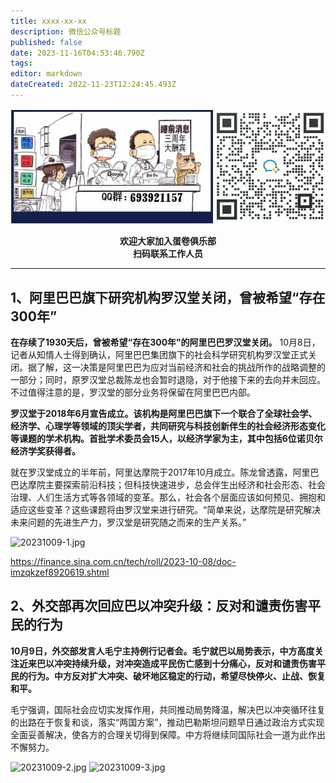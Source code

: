 ```yaml
---
title: xxxx-xx-xx
description: 微信公众号标题
published: false
date: 2023-11-16T04:53:46.790Z
tags: 
editor: markdown
dateCreated: 2022-11-23T12:24:45.493Z
---
```


<!--
本页内容为睡前消息每日新闻单期文稿详情模板，最终编辑完成后，请删去本段注释。
如果你从GitHub进行协作编辑，请直接参照注释部分最后一段。

需要修改/补充下列信息：
1. 在页面-页面信息中，按照默认值提示修改标题、描述。
2. 在页面-页面信息中确认页面路径。参照标准："archive/daily/{4位数年份}/{2位数月份}/{6位数年月日}"。示例："archive/daily/2022/11/221111"
3. 编辑正文。新闻标题采用二级标题。
4. 一切均编辑好后，删去本段注释，保存页面。

如果你使用了可视化编辑器：
你只需完善标题和正文即可。

从GitHub编辑：
1. 参照协作编辑页面中的路径标准新建文件。
2. 参照已存在文档和本模板创建元信息。
3. 编辑正文。新闻标题采用二级标题。
-->

<center style="font-weight:bold;">
  <img src="/assets/join.png" alt="加入蛋卷俱乐部"><br/>
  <p>欢迎大家加入蛋卷俱乐部<br/>扫码联系工作人员</p>
</center>

---

## 1、阿里巴巴旗下研究机构罗汉堂关闭，曾被希望“存在300年”

**在存续了1930天后，曾被希望“存在300年”的阿里巴巴罗汉堂关闭。** 10月8日，记者从知情人士得到确认，阿里巴巴集团旗下的社会科学研究机构罗汉堂正式关闭。据了解，这一决策是阿里巴巴为应对当前经济和社会的挑战所作的战略调整的一部分；同时，原罗汉堂总裁陈龙也会暂时退隐，对于他接下来的去向并未回应。不过值得注意的是，罗汉堂的部分业务将保留在阿里巴巴内部。

**罗汉堂于2018年6月宣告成立。该机构是阿里巴巴旗下一个联合了全球社会学、经济学、心理学等领域的顶尖学者，共同研究与科技创新伴生的社会经济形态变化等课题的学术机构。首批学术委员会15人，以经济学家为主，其中包括6位诺贝尔经济学奖获得者。**

就在罗汉堂成立的半年前，阿里达摩院于2017年10月成立。陈龙曾透露，阿里巴巴达摩院主要探索前沿科技；但科技快速进步，总会伴生出经济和社会形态、社会治理、人们生活方式等各领域的变革。那么，社会各个层面应该如何预见、拥抱和适应这些变革？这些课题将由罗汉堂来进行研究。“简单来说，达摩院是研究解决未来问题的先进生产力，罗汉堂是研究随之而来的生产关系。”

![20231009-1.jpg](https://img.bedtime.news/2023/10/09/65241dcf126bd.png)

https://finance.sina.com.cn/tech/roll/2023-10-08/doc-imzqkzef8920619.shtml

## 2、外交部再次回应巴以冲突升级：反对和谴责伤害平民的行为

**10月9日，外交部发言人毛宁主持例行记者会。毛宁就巴以局势表示，中方高度关注近来巴以冲突持续升级，对冲突造成平民伤亡感到十分痛心，反对和谴责伤害平民的行为。中方反对扩大冲突、破坏地区稳定的行动，希望尽快停火、止战、恢复和平。**

毛宁强调，国际社会应切实发挥作用，共同推动局势降温，解决巴以冲突循环往复的出路在于恢复和谈，落实“两国方案”，推动巴勒斯坦问题早日通过政治方式实现全面妥善解决，使各方的合理关切得到保障。中方将继续同国际社会一道为此作出不懈努力。

![20231009-2.jpg](https://img.bedtime.news/2023/10/09/65241dcec423a.png)
![20231009-3.jpg](https://img.bedtime.news/2023/10/09/65241dce5e647.png)
